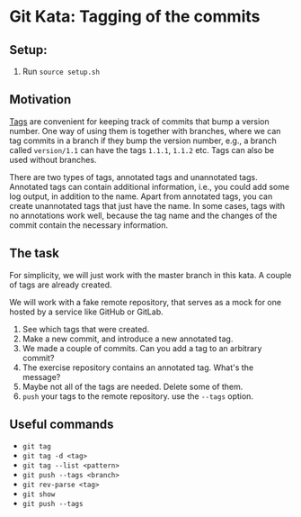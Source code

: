 # Git Kata: Tagging of the commits
## Setup:

1. Run `source setup.sh`

## Motivation

[Tags](https://git-scm.com/book/en/v2/Git-Basics-Tagging) are convenient for
keeping track of commits that bump a version number. One way of using them is
together with branches, where we can tag commits in a branch if they bump the
version number, e.g., a branch called `version/1.1` can have the tags `1.1.1`,
`1.1.2` etc. Tags can also be used without branches.

There are two types of tags, annotated tags and unannotated tags. Annotated tags
can contain additional information, i.e., you could add some log output, in
addition to the name. Apart from annotated tags, you can create unannotated tags
that just have the name. In some cases, tags with no annotations work well,
because the tag name and the changes of the commit contain the necessary information.

## The task

For simplicity, we will just work with the master branch in this kata. A couple
of tags are already created.

We will work with a fake remote repository, that serves as a mock for one hosted by a service like GitHub or GitLab.

1. See which tags that were created.
2. Make a new commit, and introduce a new annotated tag.
3. We made a couple of commits. Can you add a tag to an arbitrary commit?
4. The exercise repository contains an annotated tag. What's the message?
5. Maybe not all of the tags are needed. Delete some of them.
6. `push` your tags to the remote repository. use the `--tags` option.

## Useful commands
- `git tag`
- `git tag -d <tag>`
- `git tag --list <pattern>`
- `git push --tags <branch>`
- `git rev-parse <tag>`
- `git show`
- `git push --tags`
